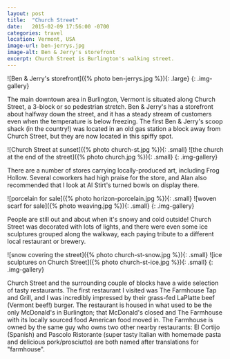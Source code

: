 ```yaml
---
layout: post
title:  "Church Street"
date:   2015-02-09 17:56:00 -0700
categories: travel
location: Vermont, USA
image-url: ben-jerrys.jpg
image-alt: Ben & Jerry's storefront
excerpt: Church Street is Burlington's walking street.
---
```

![Ben & Jerry's storefront]({% photo ben-jerrys.jpg %}){: .large}
{: .img-gallery}

The main downtown area in Burlington, Vermont is situated along Church Street, a 3-block or so pedestrian stretch. Ben & Jerry's has a storefront about halfway down the street, and it has a steady stream of customers even when the temperature is below freezing. The first Ben & Jerry's scoop shack (in the country!) was located in an old gas station a block away from Church Street, but they are now located in this spiffy spot.

![Church Street at sunset]({% photo church-st.jpg %}){: .small}
![the church at the end of the street]({% photo church.jpg %}){: .small}
{: .img-gallery}

There are a number of stores carrying locally-produced art, including Frog Hollow. Several coworkers had high praise for the store, and Alan also recommended that I look at Al Stirt's turned bowls on display there.

![porcelain for sale]({% photo horizon-porcelain.jpg %}){: .small}
![woven scarf for sale]({% photo weaving.jpg %}){: .small}
{: .img-gallery}

People are still out and about when it's snowy and cold outside! Church Street was decorated with lots of lights, and there were even some ice sculptures grouped along the walkway, each paying tribute to a different local restaurant or brewery.

![snow covering the street]({% photo church-st-snow.jpg %}){: .small}
![ice sculptures on Church Street]({% photo church-st-ice.jpg %}){: .small}
{: .img-gallery}

Church Street and the surrounding couple of blocks have a wide selection of tasty restaurants. The first restaurant I visited was The Farmhouse Tap and Grill, and I was incredibly impressed by their grass-fed LaPlatte beef (Vermont beef!) burger. The restaurant is housed in what used to be the only McDonald's in Burlington; that McDonald's closed and The Farmhouse with its locally sourced food American food moved in. The Farmhouse is owned by the same guy who owns two other nearby restaurants: El Cortijo (Spanish) and Pascolo Ristorante (super tasty Italian with homemade pasta and delicious pork/prosciutto) are both named after translations for "farmhouse".
